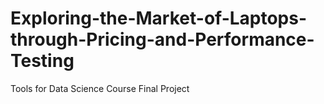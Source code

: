 # Exploring-the-Market-of-Laptops-through-Pricing-and-Performance-Testing
Tools for Data Science Course Final Project
